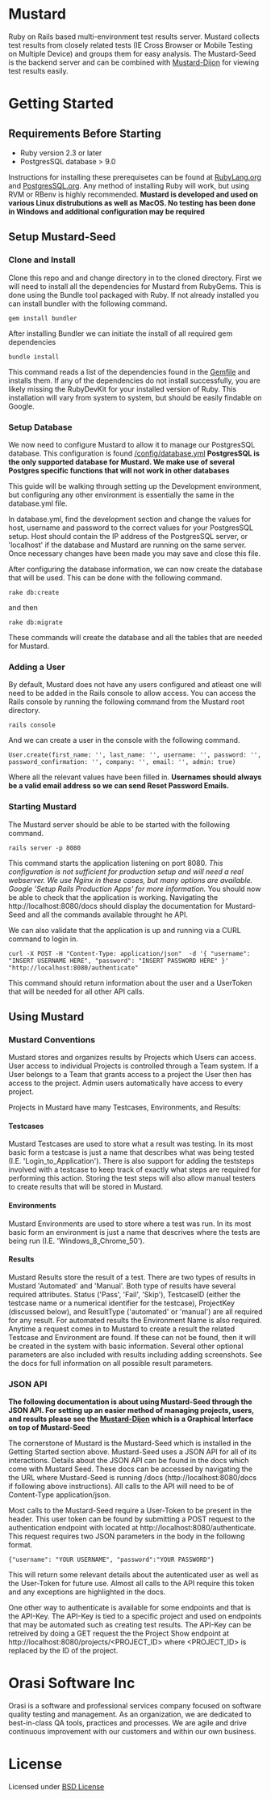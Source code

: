 

# Mustard
Ruby on Rails based multi-environment test results server.  Mustard collects test results from closely related tests (IE Cross Browser or Mobile Testing on Multiple Device) and groups them for easy analysis.  The Mustard-Seed is the backend server and can be combined with [Mustard-Dijon](https://github.com/Orasi/Mustard-Dijon) for viewing test results easily.

# Getting Started
## Requirements Before Starting
*   Ruby version 2.3 or later
*   PostgresSQL database > 9.0

Instructions for installing these prerequisetes can be found at [RubyLang.org](https://www.ruby-lang.org/en/documentation/installation/) and [PostgresSQL.org](https://wiki.postgresql.org/wiki/Detailed_installation_guides).  Any method of installing Ruby will work, but using RVM or RBenv is highly recommended. **Mustard is developed and used on various Linux distrubutions as well as MacOS.  No testing has been done in Windows and additional configuration may be required**

## Setup Mustard-Seed
### Clone and Install
Clone this repo and and change directory in to the cloned directory.  First we will need to install all the dependencies for Mustard from RubyGems.  This is done using the Bundle tool packaged with Ruby.  If not already installed you can install bundler with the following command.

`gem install bundler`

After installing Bundler we can initiate the install of all required gem dependencies

`bundle install`

This command reads a list of the dependencies found in the [Gemfile](Gemfile) and installs them.  If any of the dependencies do not install successfully, you are likely missing the RubyDevKit for your installed version of Ruby.  This installation will vary from system to system, but should be easily findable on Google.

### Setup Database
We now need to configure Mustard to allow it to manage our PostgresSQL database.  This configuration is found [<MustardRoot>/config/database.yml](config/database.yml) **PostgresSQL is the only supported database for Mustard.  We make use of several Postgres specific functions that will not work in other databases**

This guide will be walking through setting up the Development environment, but configuring any other environment is essentially the same in the database.yml file.  

In database.yml, find the development section and change the values for host, username and password to the correct values for your PostgresSQL setup.  Host should contain the IP address of the PostgresSQL server, or 'localhost' if the database and Mustard are running on the same server.  Once necessary changes have been made you may save and close this file.

After configuring the database information, we can now create the database that will be used.  This can be done with the following command.

`rake db:create`

and then

`rake db:migrate`

These commands will create the database and all the tables that are needed for Mustard.

### Adding a User
By default, Mustard does not have any users configured and atleast one will need to be added in the Rails console to allow access.  You can access the Rails console by running the following command from the Mustard root directory.

`rails console`

And we can create a user in the console with the following command.

`User.create(first_name: '', last_name: '', username: '', password: '', password_confirmation: '', company: '', email: '', admin: true)`

Where all the relevant values have been filled in.  **Usernames should always be a valid email address so we can send Reset Password Emails.**

### Starting Mustard
The Mustard server should be able to be started with the following command.

`rails server -p 8080`

This command starts the application listening on port 8080.  *This configuration is not sufficient for production setup and will need a real webserver.  We use Nginx in these cases, but many options are available.  Google 'Setup Rails Production Apps' for more information.*  You should now be able to check that the application is working.  Navigating the http://localhost:8080/docs should display the documentation for Mustard-Seed and all the commands available throught he API.

We can also validate that the application is up and running via a CURL command to login in.  

`curl -X POST -H "Content-Type: application/json"  -d '{
	"username": "INSERT USERNAME HERE",
	"password": "INSERT PASSWORD HERE"
}' "http://localhost:8080/authenticate"`

This command should return information about the user and a UserToken that will be needed for all other API calls.

## Using Mustard

### Mustard Conventions
Mustard stores and organizes results by Projects which Users can access.  User access to individual Projects is controlled through a Team system.  If a User belongs to a Team that grants access to a project the User then has access to the project.  Admin users automatically have access to every project.

Projects in Mustard have many Testcases, Environments, and Results:
#### Testcases
Mustard Testcases are used to store what a result was testing.  In its most basic form a testcase is just a name that describes what was being tested (I.E.  'Login_to_Application').  There is also support for adding the teststeps involved with a testcase to keep track of exactly what steps are required for performing this action.  Storing the test steps will also allow manual testers to create results that will be stored in Mustard.

#### Environments
Mustard Environments are used to store where a test was run.  In its most basic form an environment is just a name that descrives where the tests are being run (I.E. 'Windows_8_Chrome_50').  

#### Results
Mustard Results store the result of a test.  There are two types of results in Mustard 'Automated' and 'Manual'.  Both type of results have several required attributes.  Status ('Pass', 'Fail', 'Skip'), TestcaseID (either the testcase name or a numerical identifier for the testcase), ProjectKey (discussed below), and ResultType ('automated' or 'manual') are all required for any result.  For automated results the Environment Name is also required.  Anytime a request comes in to Mustard to create a result the related Testcase and Environment are found.  If these can not be found, then it will be created in the system with basic information.  Several other optional parameters are also included with results including adding screenshots.  See the docs for full information on all possible result parameters.

### JSON API
**The following documentation is about using Mustard-Seed through the JSON API.  For setting up an easier method of managing projects, users, and results please see the  [Mustard-Dijon](https://github.com/Orasi/Mustard-Dijon) which is a Graphical Interface on top of Mustard-Seed**

The cornerstone of Mustard is the Mustard-Seed which is installed in the Getting Started section above.  Mustard-Seed uses a JSON API for all of its interactions.  Details about the JSON API can be found in the docs which come with Mustard Seed.  These docs can be accessed by navigating the the URL where Mustard-Seed is running /docs (http://localhost:8080/docs if following above instructions).  All calls to the API will need to be of Content-Type application/json.

Most calls to the Mustard-Seed require a User-Token to be present in the header.  This user token can be found by submitting a POST request to the authentication endpoint with located at http://localhost:8080/authenticate.  This request requires two JSON parameters in the body in the followng format.

`{"username": "YOUR USERNAME", "password":"YOUR PASSWORD"}`

This will return some relevant details about the autenticated user as well as the User-Token for future use.  Almost all calls to the API require this token and any exceptions are highlighted in the docs.

One other way to authenticate is available for some endpoints and that is the API-Key.  The API-Key is tied to a specific project and used on endpoints that may be automated such as creating test results.  The API-Key can be retreived by doing a GET request the the Project Show endpoint at http://localhost:8080/projects/<PROJECT_ID>  where <PROJECT_ID> is replaced by the ID of the project.



# Orasi Software Inc
Orasi is a software and professional services company focused on software quality testing and management.  As an organization, we are dedicated to best-in-class QA tools, practices and processes. We are agile and drive continuous improvement with our customers and within our own business.

# License
Licensed under [BSD License](/License)
